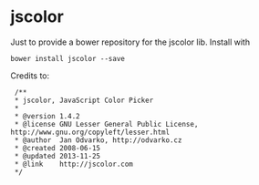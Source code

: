 # jscolor

Just to provide a bower repository for the jscolor lib. Install with

```
bower install jscolor --save
```

Credits to: 

```
 /**
 * jscolor, JavaScript Color Picker
 *
 * @version 1.4.2
 * @license GNU Lesser General Public License, http://www.gnu.org/copyleft/lesser.html
 * @author  Jan Odvarko, http://odvarko.cz
 * @created 2008-06-15
 * @updated 2013-11-25
 * @link    http://jscolor.com
 */
```
